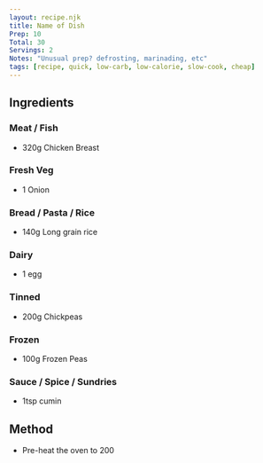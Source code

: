 ```yaml
---
layout: recipe.njk
title: Name of Dish
Prep: 10
Total: 30
Servings: 2
Notes: "Unusual prep? defrosting, marinading, etc"
tags: [recipe, quick, low-carb, low-calorie, slow-cook, cheap]
---
```


## Ingredients

### Meat / Fish

- 320g Chicken Breast

### Fresh Veg

- 1 Onion

### Bread / Pasta / Rice

- 140g Long grain rice

### Dairy

- 1 egg

### Tinned

- 200g Chickpeas

### Frozen

- 100g Frozen Peas

### Sauce / Spice / Sundries

- 1tsp cumin


## Method

- Pre-heat the oven to 200
